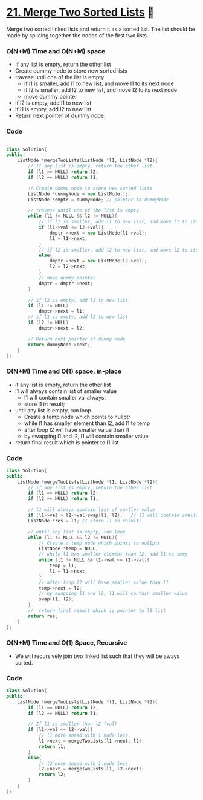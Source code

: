# [21. Merge Two Sorted Lists](https://leetcode.com/problems/merge-two-sorted-lists/) 🌟

Merge two sorted linked lists and return it as a sorted list. The list should be made by splicing together the nodes of the first two lists.

### O(N+M) Time and O(N+M) space

- If any list is empty, return the other list
- Create dummy node to store new sorted lists
- travese until one of the list is empty
  - if l1 is smaller, add l1 to new list, and move l1 to its next node
  - if l2 is smaller, add l2 to new list, and move l2 to its next node
  - move dummy pointer
- if l2 is empty, add l1 to new list
- if l1 is empty, add l2 to new list
- Return next pointer of dummy node

### Code

```cpp

class Solution{
public:
    ListNode *mergeTwoLists(ListNode *l1, ListNode *l2){
        // If any list is empty, return the other list
        if (l1 == NULL) return l2;
        if (l2 == NULL) return l1;

        // Create dummy node to store new sorted lists
        ListNode *dummyNode = new ListNode();
        ListNode *dmptr = dummyNode; // pointer to dummyNode

        // travese until one of the list is empty
        while (l1 != NULL && l2 != NULL){
            // if l1 is smaller, add l1 to new list, and move l1 to its next node
            if (l1->val <= l2->val){
                dmptr->next = new ListNode(l1->val);
                l1 = l1->next;
            }
            // if l2 is smaller, add l2 to new list, and move l2 to its next node
            else{
                dmptr->next = new ListNode(l2->val);
                l2 = l2->next;
            }
            // move dummy pointer
            dmptr = dmptr->next;
        }

        // if l2 is empty, add l1 to new list
        if (l1 != NULL)
            dmptr->next = l1;
        // if l1 is empty, add l2 to new list
        if (l2 != NULL)
            dmptr->next = l2;

        // Return next pointer of dummy node
        return dummyNode->next;
    }
};
```

### O(N+M) Time and O(1) space, in-place

- if any list is empty, return the other list
- l1 will always contain list of smaller value
  - l1 will contain smaller val always;
  - store l1 in result;
- until any list is empty, run loop
  - Create a temp node which points to nullptr
  - while l1 has smaller element than l2, add l1 to temp
  - after loop l2 will have smaller value than l1
  - by swapping l1 and l2, l1 will contain smaller value
- return final result which is pointer to l1 list

### Code

```cpp
class Solution{
public:
    ListNode *mergeTwoLists(ListNode *l1, ListNode *l2){
        // if any list is empty, return the other list
        if (l1 == NULL) return l2;
        if (l2 == NULL) return l1;

        // l1 will always contain list of smaller value
        if (l1->val > l2->val)swap(l1, l2);   // l1 will contain smaller val always;
        ListNode *res = l1; // store l1 in result;

        // until any list is empty, run loop
        while (l1 != NULL && l2 != NULL){
            // Create a temp node which points to nullptr
            ListNode *temp = NULL;
            // while l1 has smaller element than l2, add l1 to temp
            while (l1 != NULL && l1->val <= l2->val){
                temp = l1;
                l1 = l1->next;
            }
            // after loop l2 will have smaller value than l1
            temp->next = l2;
            // by swapping l1 and l2, l1 will contain smaller value
            swap(l1, l2);
        }
        //  return final result which is pointer to l1 list
        return res;
    }
};
```

### O(N+M) Time and O(1) Space, Recursive

- We will recursively join two linked list such that they will be aways sorted.

### Code

```cpp
class Solution{
public:
    ListNode *mergeTwoLists(ListNode *l1, ListNode *l2){
        if (l1 == NULL) return l2;
        if (l2 == NULL) return l1;

        // If l1 is smaller than l2 (val)
        if (l1->val <= l2->val){
            // l1 move ahead with 1 node less.
            l1->next = mergeTwoLists(l1->next, l2);
            return l1;
        }
        else{
            // l2 move ahead with 1 node less.
            l2->next = mergeTwoLists(l1, l2->next);
            return l2;
        }
    }
};
```
